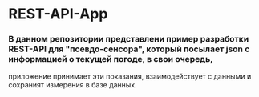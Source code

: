 # REST-API-App

### В данном репозитории представлени пример разработки REST-API для "псевдо-сенсора", который посылает json с информацией о текущей погоде, в свои очередь,
приложение принимает эти показания, взаимодействует с данными и сохраният измерения в базе данных.
